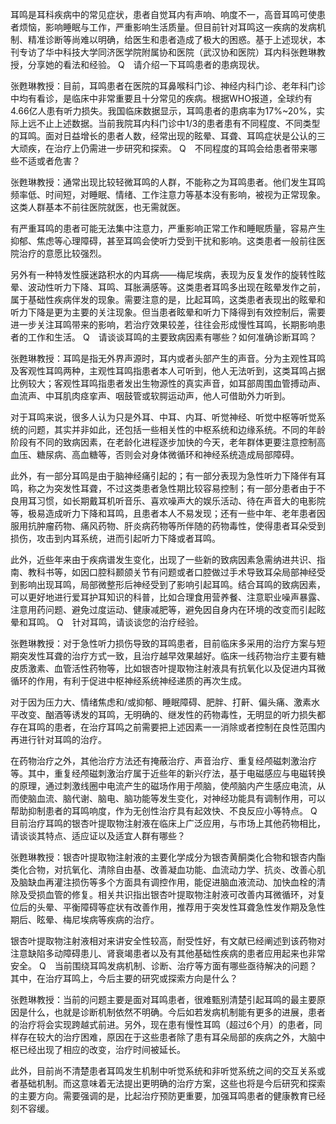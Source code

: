 耳鸣是耳科疾病中的常见症状，患者自觉耳内有声响、响度不一，高音耳鸣可使患者烦恼，影响睡眠与工作，严重影响生活质量。但目前针对耳鸣这一疾病的发病机制、精准诊断等尚难以明确，给医生和患者造成了极大的困惑。基于上述现状，本刊专访了华中科技大学同济医学院附属协和医院（武汉协和医院）耳内科张甦琳教授，分享她的看法和经验。
Q　请介绍一下耳鸣患者的患病现状。

张甦琳教授：目前，耳鸣患者在医院的耳鼻喉科门诊、神经内科门诊、老年科门诊中均有看诊，是临床中非常重要且十分常见的疾病。根据WHO报道，全球约有4.66亿人患有听力损失。我国临床数据显示，耳鸣患者的患病率为17%~20%，实际上远不止上述数据。当前我院耳内科门诊中1/3的患者患有不同程度、不同类型的耳鸣。面对日益增长的患者人数，经常出现的眩晕、耳聋、耳鸣症状是公认的三大顽疾，在治疗上仍需进一步研究和探索。
Q　不同程度的耳鸣会给患者带来哪些不适或者危害？

张甦琳教授：通常出现比较轻微耳鸣的人群，不能称之为耳鸣患者。他们发生耳鸣频率低、时间短，对睡眠、情绪、工作注意力等基本没有影响，被视为正常现象。这类人群基本不前往医院就医，也无需就医。

有严重耳鸣的患者可能无法集中注意力，严重影响正常工作和睡眠质量，容易产生抑郁、焦虑等心理障碍，甚至耳鸣会使听力受到干扰和影响。这类患者一般前往医院治疗的意愿比较强烈。

另外有一种特发性膜迷路积水的内耳病——梅尼埃病，表现为反复发作的旋转性眩晕、波动性听力下降、耳鸣、耳胀满感等。这类患者耳鸣多出现在眩晕发作之前，属于基础性疾病伴发的现象。需要注意的是，比起耳鸣，这类患者表现出的眩晕和听力下降是更为主要的关注现象。但当患者眩晕和听力下降得到有效控制后，需要进一步关注耳鸣带来的影响，若治疗效果较差，往往会形成慢性耳鸣，长期影响患者的工作和生活。
Q　请谈谈耳鸣的主要致病因素有哪些？如何准确诊断耳鸣？

张甦琳教授：耳鸣是指无外界声源时，耳内或者头部产生的声音。分为主观性耳鸣及客观性耳鸣两种，主观性耳鸣指患者本人可听到，他人无法听到，这类耳鸣占据比例较大；客观性耳鸣指患者发出生物源性的真实声音，如耳部周围血管搏动声、血流声、中耳肌肉痉挛声、咽鼓管或软腭运动声，他人可借助外力听到。

对于耳鸣来说，很多人认为只是外耳、中耳、内耳、听觉神经、听觉中枢等听觉系统的问题，其实并非如此，还包括一些相关性的中枢系统和边缘系统。不同的年龄阶段有不同的致病因素，在老龄化进程逐步加快的今天，老年群体更要注意控制高血压、糖尿病、高血糖等，否则会对身体微循环和神经系统造成局部障碍。

此外，有一部分耳鸣是由于脑神经痛引起的；有一部分表现为急性听力下降伴有耳鸣，称之为突发性耳聋，不过这类患者急性期比较容易控制；有一部分患者由于不良用耳习惯，如长期戴耳机听音乐、喜欢噪声大的娱乐活动、待在声音大的电影院等，极易造成听力下降和耳鸣，且患者本人不易发现；还有一些中年、老年患者因服用抗肿瘤药物、痛风药物、肝炎病药物等所伴随的药物毒性，使得患者耳朵受到损伤，攻击到内耳系统，进而引起听力下降或者耳鸣。

此外，近些年来由于疾病谱发生变化，出现了一些新的致病因素急需纳进共识、指南、教科书等，如因口腔科颞颌关节有问题或者口腔做过手术导致耳朵局部神经受到影响出现耳鸣，局部微整形后神经受到了影响引起耳鸣。结合耳鸣的致病因素，可以更好地进行爱耳护耳知识的科普，比如合理食用营养餐、注意职业噪声暴露、注意用药问题、避免过度运动、健康减肥等，避免因自身内在环境的改变而引起眩晕和耳鸣。
Q　针对耳鸣，请谈谈您的治疗经验。

张甦琳教授：对于急性听力损伤导致的耳鸣患者，目前临床多采用的治疗方案与短期突发性耳聋的治疗方式一致，且治疗越早效果越好。临床一线药物治疗主要有糖皮质激素、血管活性药物等，比如银杏叶提取物注射液具有抗氧化以及促进内耳微循环的作用，有利于促进中枢神经系统神经递质的再次生成。

对于因为压力大、情绪焦虑和/或抑郁、睡眠障碍、肥胖、打鼾、偏头痛、激素水平改变、酗酒等诱发的耳鸣，无明确的、继发性的药物毒性，无明显的听力损失都存在耳鸣的患者，在治疗耳鸣之前需要把上述因素一一消除或者控制在良性范围内再进行针对耳鸣的治疗。

在药物治疗之外，其他治疗方法还有掩蔽治疗、声音治疗、重复经颅磁刺激治疗等。其中，重复经颅磁刺激治疗属于近些年的新兴疗法，基于电磁感应与电磁转换的原理，通过刺激线圈中电流产生的磁场作用于颅脑，使颅脑内产生感应电流，从而使脑血流、脑代谢、脑电、脑功能等发生变化，对神经功能具有调制作用，可以帮助抑制患者的耳鸣响度，作为无创性治疗具有起效快、不良反应小等特点。
Q　目前治疗耳鸣的银杏叶提取物注射液在临床上广泛应用，与市场上其他药物相比，请谈谈其特点、适应证以及适宜人群有哪些？

张甦琳教授：银杏叶提取物注射液的主要化学成分为银杏黄酮类化合物和银杏内酯类化合物，对抗氧化、清除自由基、改善凝血功能、血流动力学、抗炎、改善心肌及脑缺血再灌注损伤等多个方面具有调控作用，能促进脑血液流动、加快血栓的清除及受损血管的修复。相关共识指出银杏叶提取物注射液可改善内耳微循环，对复位后的头晕、平衡障碍等症状有改善作用，推荐用于突发性耳聋急性发作期及急性期后、眩晕、梅尼埃病等疾病的治疗。

银杏叶提取物注射液相对来讲安全性较高，耐受性好，有文献已经阐述到该药物对注意缺陷多动障碍患儿、肾衰竭患者以及有其他基础性疾病的患者应用起来也非常安全。
Q　当前围绕耳鸣发病机制、诊断、治疗等方面有哪些亟待解决的问题？其中，在治疗耳鸣上，今后主要的研究或探索方向是什么？

张甦琳教授：当前的问题主要是面对耳鸣患者，很难甄别清楚引起耳鸣的最主要原因是什么，也就是诊断机制依然不明确。今后如若发病机制能有更多的进展，患者的治疗将会实现跨越式前进。另外，现在患有慢性耳鸣（超过6个月）的患者，同样存在较大的治疗困难，原因在于这些患者除了患有耳朵局部的疾病之外，大脑中枢已经出现了相应的改变，治疗时间被延长。

此外，目前尚不清楚患者耳鸣发生机制中听觉系统和非听觉系统之间的交互关系或者基础机制。而这意味着无法提出更明确的治疗方案，这些也将是今后研究和探索的主要方向。需要强调的是，比起治疗预防更重要，加强耳鸣患者的健康教育已经刻不容缓。
